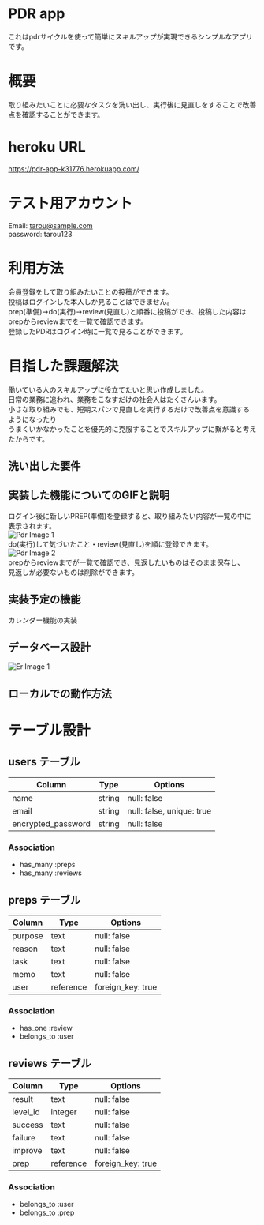 # PDR app  
これはpdrサイクルを使って簡単にスキルアップが実現できるシンプルなアプリです。  

# 概要  
取り組みたいことに必要なタスクを洗い出し、実行後に見直しをすることで改善点を確認することができます。  

# heroku URL  
https://pdr-app-k31776.herokuapp.com/  

# テスト用アカウント  
Email: tarou@sample.com  
password: tarou123  

# 利用方法
会員登録をして取り組みたいことの投稿ができます。  
投稿はログインした本人しか見ることはできません。  
prep(準備)&rarr;do(実行)&rarr;review(見直し)と順番に投稿ができ、投稿した内容はprepからreviewまでを一覧で確認できます。  
登録したPDRはログイン時に一覧で見ることができます。

# 目指した課題解決
働いている人のスキルアップに役立てたいと思い作成しました。  
日常の業務に追われ、業務をこなすだけの社会人はたくさんいます。  
小さな取り組みでも、短期スパンで見直しを実行するだけで改善点を意識するようになったり  
うまくいかなかったことを優先的に克服することでスキルアップに繋がると考えたからです。

## 洗い出した要件

## 実装した機能についてのGIFと説明
ログイン後に新しいPREP(準備)を登録すると、取り組みたい内容が一覧の中に表示されます。  
![Pdr Image 1](https://i.gyazo.com/f60bc015f91ca47963d5101f726f6d4f.png)  
do(実行)して気づいたこと・review(見直し)を順に登録できます。  
![Pdr Image 2](https://i.gyazo.com/ce1d9fd45e61465ab7b7aa5646910b8c.png)  
prepからreviewまでが一覧で確認でき、見返したいものはそのまま保存し、  
見返しが必要ないものは削除ができます。  

## 実装予定の機能
カレンダー機能の実装

## データベース設計
![Er Image 1](https://gyazo.com/e6be34e24d128bfa6ca60a1055c66d2a.png)

## ローカルでの動作方法


# テーブル設計

## users テーブル

| Column              | Type    | Options                   |
| ------------------- | ------- | ------------------------- |
| name                | string  | null: false               |
| email               | string  | null: false, unique: true |
| encrypted_password  | string  | null: false               |

### Association

- has_many :preps
- has_many :reviews

## preps テーブル

| Column             | Type       | Options           |
| ------------------ | ---------- | ----------------- |
| purpose            | text       | null: false       |
| reason             | text       | null: false       |
| task               | text       | null: false       |
| memo               | text       | null: false       |
| user               | reference  | foreign_key: true |

### Association

- has_one :review
- belongs_to :user

## reviews テーブル

| Column            | Type       | Options           |
| ----------------- | ---------- | ----------------- |
| result            | text       | null: false       |
| level_id          | integer    | null: false       |
| success           | text       | null: false       |
| failure           | text       | null: false       |
| improve           | text       | null: false       |
| prep              | reference  | foreign_key: true |

### Association

- belongs_to :user
- belongs_to :prep



